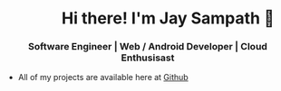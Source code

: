 <h1 style="margin-left:100px;"> Hi there! I'm Jay Sampath 👋 </h1>

<!--
**jaysampath/jaysampath** is a ✨ _special_ ✨ repository because its `README.md` (this file) appears on your GitHub profile.

Here are some ideas to get you started:

- 🔭 I’m currently working on ...
- 🌱 I’m currently learning ...
- 👯 I’m looking to collaborate on ...
- 🤔 I’m looking for help with ...
- 💬 Ask me about ...
- 📫 How to reach me: ...
- 😄 Pronouns: ...
- ⚡ Fun fact: ...
-->

<h3 style="text-align:center; "> Software Engineer | Web / Android Developer | Cloud Enthusisast </h3>

<ul>
  
  <li> <p> All of my projects are available here at <a href="https://github.com/jaysampath?tab=repositories" >Github </a>  </p> </li> 
  

  
  

</ul>
